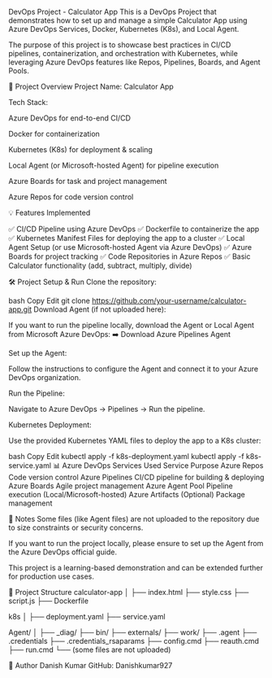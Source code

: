 DevOps Project - Calculator App
This is a DevOps Project that demonstrates how to set up and manage a simple Calculator App using Azure DevOps Services, Docker, Kubernetes (K8s), and Local Agent.

The purpose of this project is to showcase best practices in CI/CD pipelines, containerization, and orchestration with Kubernetes, while leveraging Azure DevOps features like Repos, Pipelines, Boards, and Agent Pools.

🚀 Project Overview
Project Name: Calculator App

Tech Stack:

Azure DevOps for end-to-end CI/CD

Docker for containerization

Kubernetes (K8s) for deployment & scaling

Local Agent (or Microsoft-hosted Agent) for pipeline execution

Azure Boards for task and project management

Azure Repos for code version control

💡 Features Implemented

✅ CI/CD Pipeline using Azure DevOps
✅ Dockerfile to containerize the app
✅ Kubernetes Manifest Files for deploying the app to a cluster
✅ Local Agent Setup (or use Microsoft-hosted Agent via Azure DevOps)
✅ Azure Boards for project tracking
✅ Code Repositories in Azure Repos
✅ Basic Calculator functionality (add, subtract, multiply, divide)

🛠️ Project Setup & Run
Clone the repository:

bash
Copy
Edit
git clone https://github.com/your-username/calculator-app.git
Download Agent (if not uploaded here):

If you want to run the pipeline locally, download the Agent or Local Agent from Microsoft Azure DevOps:
➡️ Download Azure Pipelines Agent

Set up the Agent:

Follow the instructions to configure the Agent and connect it to your Azure DevOps organization.

Run the Pipeline:

Navigate to Azure DevOps → Pipelines → Run the pipeline.

Kubernetes Deployment:

Use the provided Kubernetes YAML files to deploy the app to a K8s cluster:

bash
Copy
Edit
kubectl apply -f k8s-deployment.yaml
kubectl apply -f k8s-service.yaml
📊 Azure DevOps Services Used
Service	Purpose
Azure Repos	Code version control
Azure Pipelines	CI/CD pipeline for building & deploying
Azure Boards	Agile project management
Azure Agent Pool	Pipeline execution (Local/Microsoft-hosted)
Azure Artifacts	(Optional) Package management

📝 Notes
Some files (like Agent files) are not uploaded to the repository due to size constraints or security concerns.

If you want to run the project locally, please ensure to set up the Agent from the Azure DevOps official guide.

This project is a learning-based demonstration and can be extended further for production use cases.

📂 Project Structure
calculator-app
│
├── index.html
├── style.css
├── script.js
├── Dockerfile

k8s
│
├── deployment.yaml
├── service.yaml

Agent/
│
├── _diag/
├── bin/
├── externals/
├── work/
├── .agent
├── .credentials
├── .credentials_rsaparams
├── config.cmd
├── reauth.cmd
├── run.cmd
└── (some files are not uploaded)

🌟 Author
Danish Kumar
GitHub: Danishkumar927
